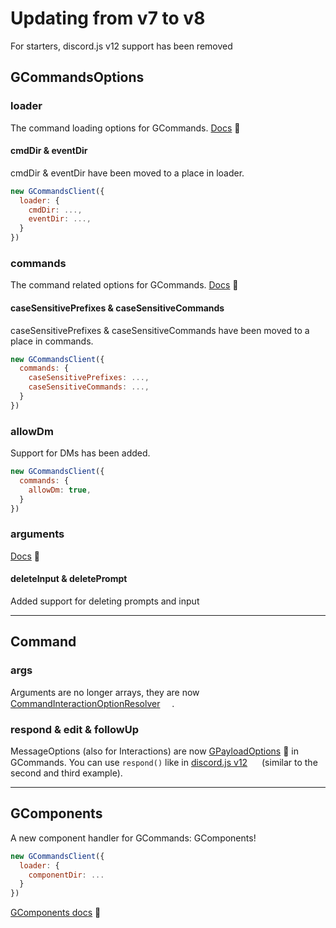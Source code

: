 # Updating from v7 to v8
For starters, discord.js v12 support has been removed

## GCommandsOptions

### loader
The command loading options for GCommands. [Docs](https://gcommands.js.org/docs/#/docs/main/dev/typedef/GCommandsOptionsLoader) 📙

#### cmdDir & eventDir
cmdDir & eventDir have been moved to a place in loader.

```javascript
new GCommandsClient({
  loader: {
    cmdDir: ...,
    eventDir: ...,
  }
})
```

### commands
The command related options for GCommands. [Docs](https://gcommands.js.org/docs/#/docs/main/dev/typedef/GCommandsOptionsCommands) 📙

#### caseSensitivePrefixes & caseSensitiveCommands
caseSensitivePrefixes & caseSensitiveCommands have been moved to a place in commands.

```javascript
new GCommandsClient({
  commands: {
    caseSensitivePrefixes: ...,
    caseSensitiveCommands: ...,
  }
})
```

### allowDm
Support for DMs has been added.

```javascript
new GCommandsClient({
  commands: {
    allowDm: true,
  }
})
```

### arguments
[Docs](https://gcommands.js.org/docs/#/docs/main/dev/typedef/GCommandsOptionsArguments) 📙

#### deleteInput & deletePrompt
Added support for deleting prompts and input

<hr>

## Command

### args
Arguments are no longer arrays, they are now [CommandInteractionOptionResolver](https://discord.js.org/#/docs/main/stable/class/CommandInteractionOptionResolver) <img src="https://i.imgur.com/3hzpeBf.png" height="15" width="15">.

### respond & edit & followUp
MessageOptions (also for Interactions) are now [GPayloadOptions](https://gcommands.js.org/docs/#/docs/main/dev/typedef/GPayloadOptions) 📙 in GCommands. You can use `respond()` like in [discord.js v12](https://discord.js.org/#/docs/main/v12/class/TextChannel?scrollTo=send) <img src="https://i.imgur.com/3hzpeBf.png" height="15" width="15"> (similar to the second and third example).

<hr>

## GComponents
A new component handler for GCommands: GComponents!

```javascript
new GCommandsClient({
  loader: {
    componentDir: ...
  }
})
```

[GComponents docs](https://garlic-team.github.io/GComponents) 📘
